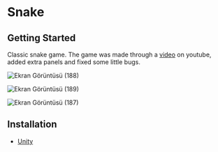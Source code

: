 # Snake
## Getting Started
Classic snake game. The game was made through a [video](https://www.youtube.com/watch?v=blPuaqVhNEM) on youtube, added extra panels and fixed some little bugs.

![Ekran Görüntüsü (188)](https://user-images.githubusercontent.com/109156947/196047171-6bfef931-b3d8-45a4-8e83-a1d13ca11bef.png)

![Ekran Görüntüsü (189)](https://user-images.githubusercontent.com/109156947/196047292-a5298d56-cc45-4d5e-ba20-76906a839698.png)

![Ekran Görüntüsü (187)](https://user-images.githubusercontent.com/109156947/196047174-cd76c449-1256-4ed6-acb5-2965080ac279.png)

## Installation
- [Unity](https://unity.com/download)
